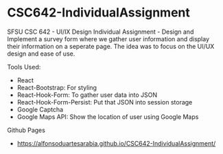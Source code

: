 # CSC642-IndividualAssignment
SFSU CSC 642 - UI/IX Design 
Individual Assignment - Design and Implement a survey form where we gather user information and display their information on a seperate page. The idea was to focus on the UI/UX design and ease of use.

Tools Used:
* React
* React-Bootstrap: For styling
* React-Hook-Form: To gather user data into JSON
* React-Hook-Form-Persist: Put that JSON into session storage
* Google Captcha
* Google Maps API: Show the location of user using Google Maps

Github Pages 
* https://alfonsoduartesarabia.github.io/CSC642-IndividualAssignment/
